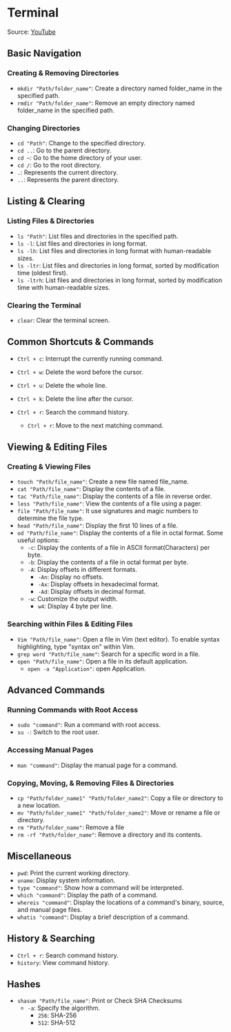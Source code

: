 # Terminal
Source: [YouTube](https://youtu.be/tw07ctwa7_8)

## Basic Navigation

### Creating & Removing Directories
- `mkdir "Path/folder_name"`: Create a directory named folder_name in the specified path.
- `rmdir "Path/folder_name"`: Remove an empty directory named folder_name in the specified path.

### Changing Directories
- `cd "Path"`: Change to the specified directory.
- `cd ..`: Go to the parent directory.
- `cd ~`: Go to the home directory of your user.
- `cd /`: Go to the root directory.
- `.`: Represents the current directory.
- `..`: Represents the parent directory.

## Listing & Clearing

### Listing Files & Directories
- `ls "Path"`: List files and directories in the specified path.
- `ls -l`: List files and directories in long format.
- `ls -lh`: List files and directories in long format with human-readable sizes.
- `ls -ltr`: List files and directories in long format, sorted by modification time (oldest first).
- `ls -ltrh`: List files and directories in long format, sorted by modification time with human-readable sizes.

### Clearing the Terminal
- `clear`: Clear the terminal screen.

## Common Shortcuts & Commands

- `Ctrl + c`: Interrupt the currently running command.
- `Ctrl + w`: Delete the word before the cursor.
- `Ctrl + u`: Delete the whole line.
- `Ctrl + k`: Delete the line after the cursor.

- `Ctrl + r`: Search the command history.
  - `Ctrl + r`: Move to the next matching command.


## Viewing & Editing Files

### Creating & Viewing Files
- `touch "Path/file_name"`: Create a new file named file_name.
- `cat "Path/file_name"`: Display the contents of a file.
- `tac "Path/file_name"`: Display the contents of a file in reverse order.
- `less "Path/file_name"`: View the contents of a file using a pager.
- `file "Path/file_name"`: It use signatures and magic numbers to determine the file type.
- `head "Path/file_name"`: Display the first 10 lines of a file.
- `od "Path/file_name"`: Display the contents of a file in octal format. Some useful options:
  - `-c`: Display the contents of a file in ASCII format(Characters) per byte.
  - `-b`: Display the contents of a file in octal format per byte.
  - `-A`: Display offsets in different formats.
    - `-An`: Display no offsets.
    - `-Ax`: Display offsets in hexadecimal format.
    - `-Ad`: Display offsets in decimal format.
  - `-w`: Customize the output width.
    - `w4`: Display 4 byte per line.


### Searching within Files & Editing Files
- `Vim "Path/file_name"`: Open a file in Vim (text editor). To enable syntax highlighting, type "syntax on" within Vim.
- `grep word "Path/file_name"`: Search for a specific word in a file.
- `open "Path/file_name"`: Open a file in its default application.
  - `open -a "Application"`: open Application.


## Advanced Commands

### Running Commands with Root Access
- `sudo "command"`: Run a command with root access.
- `su -`: Switch to the root user.

### Accessing Manual Pages
- `man "command"`: Display the manual page for a command.

### Copying, Moving, & Removing Files & Directories
- `cp "Path/folder_name1" "Path/folder_name2"`: Copy a file or directory to a new location.
- `mv "Path/folder_name1" "Path/folder_name2"`: Move or rename a file or directory.
- `rm "Path/folder_name"`: Remove a file
- `rm -rf "Path/folder_name"`: Remove a directory and its contents.

## Miscellaneous

- `pwd`: Print the current working directory.
- `uname`: Display system information.
- `type "command"`: Show how a command will be interpreted.
- `which "command"`: Display the path of a command.
- `whereis "command"`: Display the locations of a command's binary, source, and manual page files.
- `whatis "command"`: Display a brief description of a command.

## History & Searching

- `Ctrl + r`: Search command history.
- `history`: View command history.

## Hashes

- `shasum "Path/file_name"`: Print or Check SHA Checksums
  - `-a`: Specify the algorithm.
    - `256`: SHA-256
    - `512`: SHA-512